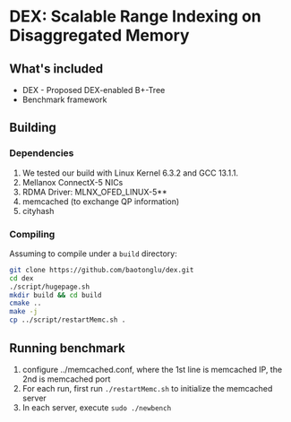 # DEX: Scalable Range Indexing on Disaggregated Memory

## What's included

- DEX - Proposed DEX-enabled B+-Tree
- Benchmark framework

## Building

### Dependencies
1. We tested our build with Linux Kernel 6.3.2 and GCC 13.1.1.
2. Mellanox ConnectX-5 NICs
3. RDMA Driver: MLNX_OFED_LINUX-5**
4. memcached (to exchange QP information)
5. cityhash

### Compiling
Assuming to compile under a `build` directory:
```bash
git clone https://github.com/baotonglu/dex.git
cd dex
./script/hugepage.sh
mkdir build && cd build
cmake .. 
make -j
cp ../script/restartMemc.sh .
```

## Running benchmark

1. configure ../memcached.conf, where the 1st line is memcached IP, the 2nd is memcached port
2. For each run, first run `./restartMemc.sh` to initialize the memcached server
3. In each server, execute `sudo ./newbench`

